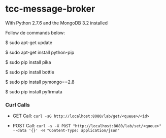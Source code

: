 # tcc-message-broker

With Python 2.7.6 and the MongoDB 3.2 installed

Follow de commands below: 

$ sudo apt-get update

$ sudo apt-get install python-pip

$ sudo pip install pika

$ sudo pip install bottle

$ sudo pip install pymongo==2.8

$ sudo pip install pyfirmata


### Curl Calls

- GET Call: `curl -sG http://localhost:8080/lab/get/<queue>/<id>`

- POST Call: `curl -s -X POST "http://localhost:8080/lab/set/<queue>" --data '{}' -H "Content-Type: application/json"`
